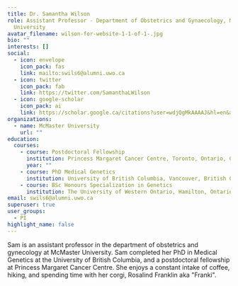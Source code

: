```yaml
---
title: Dr. Samantha Wilson
role: Assistant Professor - Department of Obstetrics and Gynaecology, McMaster
  University
avatar_filename: wilson-for-website-1-1-of-1-.jpg
bio: ""
interests: []
social:
  - icon: envelope
    icon_pack: fas
    link: mailto:swils6@alumni.uwo.ca
  - icon: twitter
    icon_pack: fab
    link: https://twitter.com/SamanthaLWilson
  - icon: google-scholar
    icon_pack: ai
    link: https://scholar.google.ca/citations?user=wdjQgMkAAAAJ&hl=en&authuser=1
organizations:
  - name: McMaster University
    url: ""
education:
  courses:
    - course: Postdoctoral Fellowship
      institution: Princess Margaret Cancer Centre, Toronto, Ontario, Canda
      year: ""
    - course: PhD Medical Genetics
      institution: University of British Columbia, Vancouver, British Columbia, Canada
    - course: BSc Honours Specialization in Genetics
      institution: The University of Western Ontario, Hamilton, Ontario,Canada
email: swils6@alumni.uwo.ca
superuser: true
user_groups:
  - PI
highlight_name: false
---
```

Sam is an assistant professor in the department of obstetrics and gynecology at McMaster University. Sam completed her PhD in Medical Genetics at the University of British Columbia, and a postdoctoral fellowship at Princess Margaret Cancer Centre. She enjoys a constant intake of coffee, hiking, and spending time with her corgi, Rosalind Franklin aka "Franki".